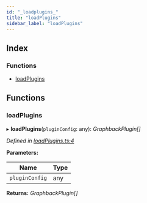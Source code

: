 ```yaml
---
id: "_loadplugins_"
title: "loadPlugins"
sidebar_label: "loadPlugins"
---
```


## Index

### Functions

* [loadPlugins](_loadplugins_.md#loadplugins)

## Functions

###  loadPlugins

▸ **loadPlugins**(`pluginConfig`: any): *GraphbackPlugin[]*

*Defined in [loadPlugins.ts:4](https://github.com/aerogear/graphback/blob/bc616b51/packages/graphback/src/loadPlugins.ts#L4)*

**Parameters:**

Name | Type |
------ | ------ |
`pluginConfig` | any |

**Returns:** *GraphbackPlugin[]*
